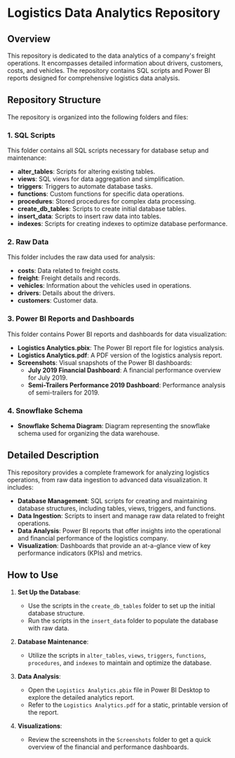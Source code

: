 # Logistics Data Analytics Repository

## Overview

This repository is dedicated to the data analytics of a company's freight operations. It encompasses detailed information about drivers, customers, costs, and vehicles. The repository contains SQL scripts and Power BI reports designed for comprehensive logistics data analysis.

## Repository Structure

The repository is organized into the following folders and files:

### 1. SQL Scripts
This folder contains all SQL scripts necessary for database setup and maintenance:
- **alter_tables**: Scripts for altering existing tables.
- **views**: SQL views for data aggregation and simplification.
- **triggers**: Triggers to automate database tasks.
- **functions**: Custom functions for specific data operations.
- **procedures**: Stored procedures for complex data processing.
- **create_db_tables**: Scripts to create initial database tables.
- **insert_data**: Scripts to insert raw data into tables.
- **indexes**: Scripts for creating indexes to optimize database performance.

### 2. Raw Data
This folder includes the raw data used for analysis:
- **costs**: Data related to freight costs.
- **freight**: Freight details and records.
- **vehicles**: Information about the vehicles used in operations.
- **drivers**: Details about the drivers.
- **customers**: Customer data.

### 3. Power BI Reports and Dashboards
This folder contains Power BI reports and dashboards for data visualization:
- **Logistics Analytics.pbix**: The Power BI report file for logistics analysis.
- **Logistics Analytics.pdf**: A PDF version of the logistics analysis report.
- **Screenshots**: Visual snapshots of the Power BI dashboards:
  - **July 2019 Financial Dashboard**: A financial performance overview for July 2019.
  - **Semi-Trailers Performance 2019 Dashboard**: Performance analysis of semi-trailers for 2019.

### 4. Snowflake Schema
- **Snowflake Schema Diagram**: Diagram representing the snowflake schema used for organizing the data warehouse.

## Detailed Description

This repository provides a complete framework for analyzing logistics operations, from raw data ingestion to advanced data visualization. It includes:

- **Database Management**: SQL scripts for creating and maintaining database structures, including tables, views, triggers, and functions.
- **Data Ingestion**: Scripts to insert and manage raw data related to freight operations.
- **Data Analysis**: Power BI reports that offer insights into the operational and financial performance of the logistics company.
- **Visualization**: Dashboards that provide an at-a-glance view of key performance indicators (KPIs) and metrics.

## How to Use

1. **Set Up the Database**:
   - Use the scripts in the `create_db_tables` folder to set up the initial database structure.
   - Run the scripts in the `insert_data` folder to populate the database with raw data.

2. **Database Maintenance**:
   - Utilize the scripts in `alter_tables`, `views`, `triggers`, `functions`, `procedures`, and `indexes` to maintain and optimize the database.

3. **Data Analysis**:
   - Open the `Logistics Analytics.pbix` file in Power BI Desktop to explore the detailed analytics report.
   - Refer to the `Logistics Analytics.pdf` for a static, printable version of the report.

4. **Visualizations**:
   - Review the screenshots in the `Screenshots` folder to get a quick overview of the financial and performance dashboards.

